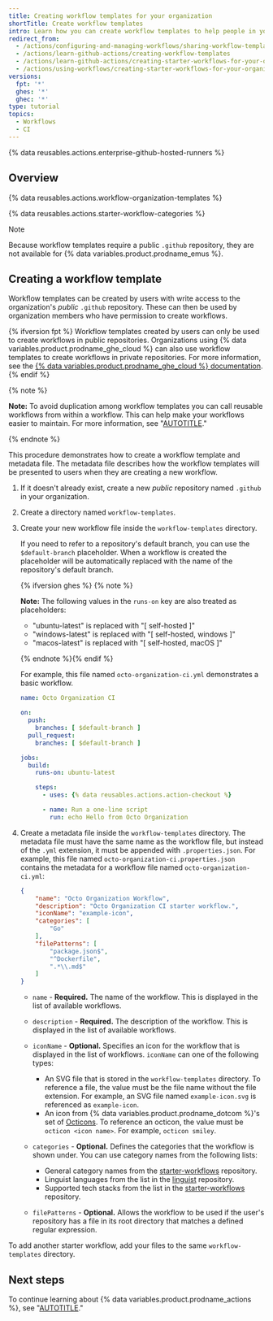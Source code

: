```yaml
---
title: Creating workflow templates for your organization
shortTitle: Create workflow templates
intro: Learn how you can create workflow templates to help people in your team add new workflows more easily.
redirect_from:
  - /actions/configuring-and-managing-workflows/sharing-workflow-templates-within-your-organization
  - /actions/learn-github-actions/creating-workflow-templates
  - /actions/learn-github-actions/creating-starter-workflows-for-your-organization
  - /actions/using-workflows/creating-starter-workflows-for-your-organization
versions:
  fpt: '*'
  ghes: '*'
  ghec: '*'
type: tutorial
topics:
  - Workflows
  - CI
---
```


{% data reusables.actions.enterprise-github-hosted-runners %}

## Overview

{% data reusables.actions.workflow-organization-templates %}

{% data reusables.actions.starter-workflow-categories %}

> [!NOTE]
> Because workflow templates require a public `.github` repository, they are not available for {% data variables.product.prodname_emus %}.

## Creating a workflow template

Workflow templates can be created by users with write access to the organization's _public_ `.github` repository. These can then be used by organization members who have permission to create workflows.

{% ifversion fpt %}
Workflow templates created by users can only be used to create workflows in public repositories. Organizations using {% data variables.product.prodname_ghe_cloud %} can also use workflow templates to create workflows in private repositories. For more information, see the [{% data variables.product.prodname_ghe_cloud %} documentation](/enterprise-cloud@latest/actions/using-workflows/creating-starter-workflows-for-your-organization).
{% endif %}

{% note %}

**Note:** To avoid duplication among workflow templates you can call reusable workflows from within a workflow. This can help make your workflows easier to maintain. For more information, see "[AUTOTITLE](/actions/using-workflows/reusing-workflows)."

{% endnote %}

This procedure demonstrates how to create a workflow template and metadata file. The metadata file describes how the workflow templates will be presented to users when they are creating a new workflow.

1. If it doesn't already exist, create a new _public_ repository named `.github` in your organization.
1. Create a directory named `workflow-templates`.
1. Create your new workflow file inside the `workflow-templates` directory.

   If you need to refer to a repository's default branch, you can use the `$default-branch` placeholder. When a workflow is created the placeholder will be automatically replaced with the name of the repository's default branch.

   {% ifversion ghes %}
   {% note %}

   **Note:** The following values in the `runs-on` key are also treated as placeholders:

   * "ubuntu-latest" is replaced with "[ self-hosted ]"
   * "windows-latest" is replaced with "[ self-hosted, windows ]"
   * "macos-latest" is replaced with "[ self-hosted, macOS ]"

   {% endnote %}{% endif %}

   For example, this file named `octo-organization-ci.yml` demonstrates a basic workflow.

   ```yaml copy
   name: Octo Organization CI

   on:
     push:
       branches: [ $default-branch ]
     pull_request:
       branches: [ $default-branch ]

   jobs:
     build:
       runs-on: ubuntu-latest

       steps:
         - uses: {% data reusables.actions.action-checkout %}

         - name: Run a one-line script
           run: echo Hello from Octo Organization
   ```

1. Create a metadata file inside the `workflow-templates` directory. The metadata file must have the same name as the workflow file, but instead of the `.yml` extension, it must be appended with `.properties.json`. For example, this file named `octo-organization-ci.properties.json` contains the metadata for a workflow file named `octo-organization-ci.yml`:

   ```json copy
   {
       "name": "Octo Organization Workflow",
       "description": "Octo Organization CI starter workflow.",
       "iconName": "example-icon",
       "categories": [
           "Go"
       ],
       "filePatterns": [
           "package.json$",
           "^Dockerfile",
           ".*\\.md$"
       ]
   }
   ```

   * `name` - **Required.** The name of the workflow. This is displayed in the list of available workflows.
   * `description` - **Required.** The description of the workflow. This is displayed in the list of available workflows.
   * `iconName` - **Optional.** Specifies an icon for the workflow that is displayed in the list of workflows. `iconName` can one of the following types:
     * An SVG file that is stored in the `workflow-templates` directory. To reference a file, the value must be the file name without the file extension. For example, an SVG file named `example-icon.svg` is referenced as `example-icon`.
     * An icon from {% data variables.product.prodname_dotcom %}'s set of [Octicons](https://primer.style/octicons/). To reference an octicon, the value must be `octicon <icon name>`. For example, `octicon smiley`.
   * `categories` - **Optional.** Defines the categories that the workflow is shown under. You can use category names from the following lists:
     * General category names from the [starter-workflows](https://github.com/actions/starter-workflows/blob/main/README.md#categories) repository.
     * Linguist languages from the list in the [linguist](https://github.com/github-linguist/linguist/blob/master/lib/linguist/languages.yml) repository.
     * Supported tech stacks from the list in the [starter-workflows](https://github.com/github-starter-workflows/repo-analysis-partner/blob/main/tech_stacks.yml) repository.

   * `filePatterns` - **Optional.** Allows the workflow to be used if the user's repository has a file in its root directory that matches a defined regular expression.

To add another starter workflow, add your files to the same `workflow-templates` directory.

## Next steps

To continue learning about {% data variables.product.prodname_actions %}, see "[AUTOTITLE](/actions/learn-github-actions/using-starter-workflows)."

